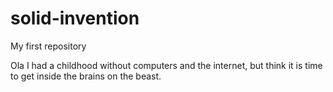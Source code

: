 # solid-invention
My first repository

Ola 
I had a childhood without computers and the internet, but think it is time to get inside the brains on the beast.
